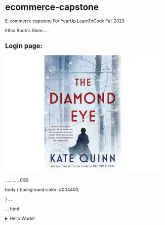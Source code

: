 # ecommerce-capstone
 E-commerce capstone For YearUp LearnToCode Fall 2023


 Ethio Book's Store.....


 ## Login page:

 <img src="/images/Background image/62436a0871996c00193ea886.webp">



 ............CSS


 body {
    background-color: #004400;

 }
  ...


  ...
    html
    <details>
    <summary>Hello World!</summary>

    This is hidden text! Did you find it?
    </details>


  ...